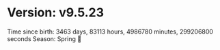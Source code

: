 # Version: v9.5.23
Time since birth: 3463 days, 83113 hours, 4986780 minutes, 299206800 seconds
Season: Spring 🌸
